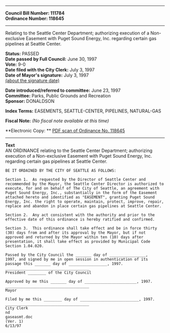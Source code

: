 * * * * *  
  
**Council Bill Number: [](#h0)[](#h2)111784**   
**Ordinance Number: 118645**  
  
* * * * *  
  
Relating to the Seattle Center Department; authorizing execution of a Non-exclusive Easement with Puget Sound Energy, Inc. regarding certain gas pipelines at Seattle Center.  
  
**Status:** PASSED   
**Date passed by Full Council:** June 30, 1997   
**Vote:** 9-0   
**Date filed with the City Clerk:** July 3, 1997   
**Date of Mayor's signature:** July 3, 1997   
[(about the signature date)](/~public/approvaldate.htm)   
  
  
**Date introduced/referred to committee:** June 23, 1997   
**Committee:** Parks, Public Grounds and Recreation   
**Sponsor:** DONALDSON   
  
**Index Terms:** EASEMENTS, SEATTLE-CENTER, PIPELINES, NATURAL-GAS  
  
**Fiscal Note:** *(No fiscal note available at this time)*  
  
**Electronic Copy: ** [PDF scan of Ordinance No. 118645](/~archives/Ordinances/Ord_118645.pdf)  
  
* * * * *  
  
**Text**  
    AN ORDINANCE relating to the Seattle Center Department; authorizing  
    execution of a Non-exclusive Easement with Puget Sound Energy, Inc.  
    regarding certain gas pipelines at Seattle Center.  
  
    BE IT ORDAINED BY THE CITY OF SEATTLE AS FOLLOWS:  
  
    Section 1.  As requested by the Director of Seattle Center and  
    recommended by the Mayor, the Seattle Center Director is authorized to  
    execute, for and on behalf of The City of Seattle, an agreement with  
    Puget Sound Energy, Inc., substantially in the form of the Easement  
    attached hereto and identified as "EASEMENT", granting Puget Sound  
    Energy, Inc. the right to operate, maintain, protect, improve, repair,  
    replace and abandon in place certain gas pipelines at Seattle Center.  
  
    Section 2.  Any act consistent with the authority and prior to the  
    effective date of this ordinance is hereby ratified and confirmed.  
  
    Section 3.  This ordinance shall take effect and be in force thirty  
    (30) days from and after its approval by the Mayor, but if not  
    approved and returned by the Mayor within ten (10) days after  
    presentation, it shall take effect as provided by Municipal Code  
    Section 1.04.020.  
  
    Passed by the City Council the _______ day of ________________,  
    1997, and signed by me in open session in authentication of its  
    passage this _______ day of _________________, 1997.  
    _____________________________________  
    President ________ of the City Council  
  
    Approved by me this _______ day of _______________________, 1997.  
    _____________________________________  
    Mayor  
  
    Filed by me this ________ day of __________________________, 1997.  
    _____________________________________  
    City Clerk  
    nd  
    gaseasmt.doc  
    (Ver. 1)  
    6/13/97  
